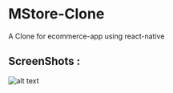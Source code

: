 # MStore-Clone
A Clone for ecommerce-app using react-native

## ScreenShots :
![alt text](https://github.com/bavly19/MStore-Clone/blob/master/Apple%20iPhone%2011%20Pro%20Max%20Presentation%20(1).png)

